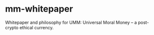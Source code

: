 # mm-whitepaper
Whitepaper and philosophy for UMM: Universal Moral Money – a post-crypto ethical currency.
